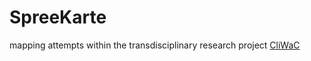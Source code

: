 # SpreeKarte

mapping attempts within the transdisciplinary research project [CliWaC](https://www.cliwac.de/)
